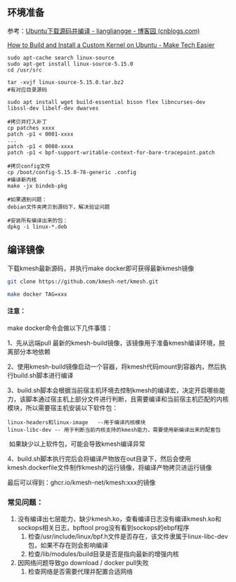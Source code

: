##	环境准备

参考：[Ubuntu下载源码并编译 - liangliangge - 博客园 (cnblogs.com)](https://www.cnblogs.com/liangliangge/p/11358657.html)

[How to Build and Install a Custom Kernel on Ubuntu - Make Tech Easier](https://www.maketecheasier.com/build-custom-kernel-ubuntu/)



```shell
sudo apt-cache search linux-source
sudo apt-get install linux-source-5.15.0
cd /usr/src

tar -xvjf linux-source-5.15.0.tar.bz2
#有对应目录源码
```



```
sudo apt install wget build-essential bison flex libncurses-dev libssl-dev libelf-dev dwarves
```



```shell
#拷贝并打入补丁
cp patches xxxx
patch -p1 < 0001-xxxx
...
patch -p1 < 0008-xxxx
patch -p1 < bpf-support-writable-context-for-bare-tracepoint.patch

#拷贝config文件
cp /boot/config-5.15.0-78-generic .config
#编译新内核
make -jx bindeb-pkg

#如果遇到问题：
debian文件夹拷贝到源码下，解决验证问题

#安装所有编译出来的包：
dpkg -i linux-*.deb
```





## 编译镜像

下载kmesh最新源码，并执行make docker即可获得最新kmesh镜像

```bash
git clone https://github.com/kmesh-net/kmesh.git

make docker TAG=xxx
```

#### 注意：

make docker命令会做以下几件事情：

1、先从远端pull 最新的kmesh-build镜像，该镜像用于准备kmesh编译环境，脱离部分本地依赖

2、使用kmesh-build镜像启动一个容器，将kmesh代码mount到容器内，然后执行build.sh脚本进行编译

3、build.sh脚本会根据当前宿主机环境去控制kmesh的编译宏，决定开启哪些能力，该脚本通过宿主机上部分文件进行判断，且需要编译和当前宿主机匹配的内核模块，所以需要宿主机安装以下软件包：

```
linux-headers和linux-image   --用于编译内核模块
linux-libc-dev -- 用于判断当前内核支持的kmesh能力，需要使用新编译出来的配套包
```

​	如果缺少以上软件包，可能会导致kmesh编译异常

4、build.sh脚本执行完后会将编译产物放在out目录下，然后会使用kmesh.dockerfile文件制作kmesh的运行镜像，将编译产物拷贝进运行镜像

最后可以得到：ghcr.io/kmesh-net/kmesh:xxx的镜像



### 常见问题：

1. 没有编译出七层能力，缺少kmesh.ko，查看编译日志没有编译kmesh.ko和sockops相关日志，bpftool prog没有看到sockops的ebpf程序
   1. 检查/usr/include/linux/bpf.h文件是否存在，该文件隶属于linux-libc-dev包，如果不存在则会影响编译
   2. 检查/lib/modules/build目录是否是指向最新的增强内核
2. 因网络问题导致go download / docker pull失败
   1. 检查网络是否需要代理并配置合适网络
